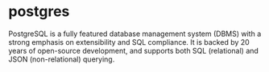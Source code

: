 # postgres

PostgreSQL is a fully featured database management system (DBMS) with a strong emphasis on extensibility and SQL compliance. It is backed by 20 years of open-source development, and supports both SQL (relational) and JSON (non-relational) querying.        
